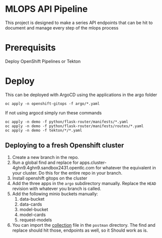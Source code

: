# MLOPS API Pipeline
This project is designed to make a series API endpoints that can be hit to document and manage every step of the mlops process

# Prerequisits
Deploy OpenShift Pipelines or Tekton

# Deploy
This can be deployed with ArgoCD using the applications in the argo folder

```
oc apply -n openshift-gitops -f argo/*.yaml
```

If not using argocd simply run these commands

```
oc apply -n demo -f python/flask-router/manifests/*.yaml
oc apply -n demo -f python/flask-router/manifests/routes/*.yaml
oc apply -n demo -f tekton/*/*.yaml
```

## Deploying to a fresh Openshift cluster

1. Create a new branch in the repo.
2. Run a global find and replace for apps.cluster-4ghn9.4ghn9.sandbox2431.opentlc.com for whatever the equivalent in your cluster.  Do this for the entire repo in your branch.
3. Install openshift gitops on the cluster
4. Add the three apps in the `argo` subdirectory manually.  Replace the `HEAD` revision with whatever you branch is called.
5. Add the following minio buckets manually:
    1. data-bucket
    2. data-cards
    3. model-bucket
    4. model-cards
    5. request-models
6. You can import the [collection](postman/army-incubator.postman_collection.json) file in the `postman` directory.  The find and replace should hit those, endpoints as well, so it Should work as is.